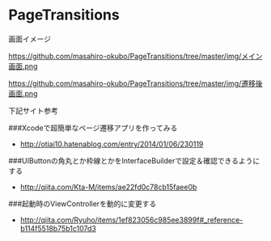 # PageTransitions　　

画面イメージ　　

https://github.com/masahiro-okubo/PageTransitions/tree/master/img/メイン画面.png

https://github.com/masahiro-okubo/PageTransitions/tree/master/img/遷移後画面.png


下記サイト参考　　

###Xcodeで超簡単なページ遷移アプリを作ってみる　　
- http://otiai10.hatenablog.com/entry/2014/01/06/230119

###UIButtonの角丸とか枠線とかをInterfaceBuilderで設定＆確認できるようにする　　
- http://qiita.com/Kta-M/items/ae22fd0c78cb15faee0b

###起動時のViewControllerを動的に変更する　　
- http://qiita.com/Ryuho/items/1ef823056c985ee3899f#_reference-b114f5518b75b1c107d3

